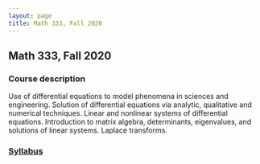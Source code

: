 ```yaml
---
layout: page
title: Math 333, Fall 2020
---
```


## Math 333, Fall 2020

### Course description

Use of differential equations to model phenomena in sciences and engineering.
Solution of differential equations via analytic, qualitative and numerical techniques.
Linear and nonlinear systems of differential equations.
Introduction to matrix algebra, determinants, eigenvalues, and solutions of linear systems.
Laplace transforms.

### [Syllabus](syllabus)
